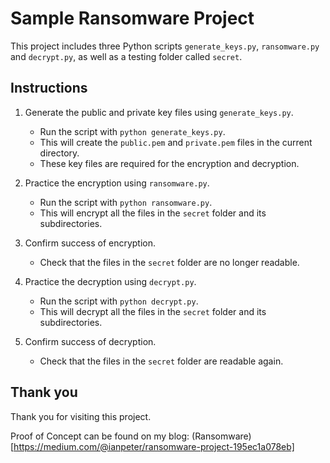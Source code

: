 # Sample Ransomware Project

This project includes three Python scripts `generate_keys.py`, `ransomware.py` and `decrypt.py`, as well as a testing folder called `secret`.

## Instructions

1. Generate the public and private key files using `generate_keys.py`.
   - Run the script with `python generate_keys.py`.
   - This will create the `public.pem` and `private.pem` files in the current directory.
   - These key files are required for the encryption and decryption.

2. Practice the encryption using `ransomware.py`.
   - Run the script with `python ransomware.py`.
   - This will encrypt all the files in the `secret` folder and its subdirectories.

3. Confirm success of encryption.
   - Check that the files in the `secret` folder are no longer readable.

4. Practice the decryption using `decrypt.py`.
   - Run the script with `python decrypt.py`.
   - This will decrypt all the files in the `secret` folder and its subdirectories.

5. Confirm success of decryption.
   - Check that the files in the `secret` folder are readable again.

## Thank you

Thank you for visiting this project.

Proof of Concept can be found on my blog: (Ransomware)[https://medium.com/@ianpeter/ransomware-project-195ec1a078eb]
